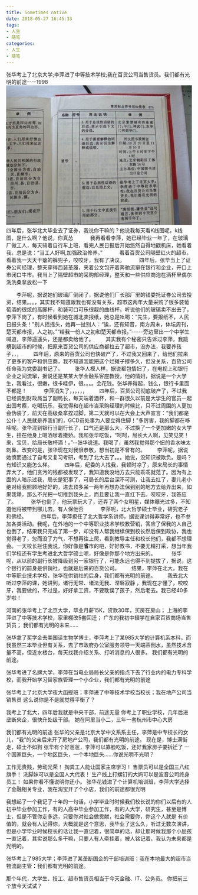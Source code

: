```yaml
---
title: Sometimes native
date: 2018-05-27 16:45:33
tags:
- 人生
- 随笔 
categories: 
- 人生
- 随笔
---
```

张华考上了北京大学;李萍进了中等技术学校;我在百货公司当售货员。我们都有光明的前途----1998
![](Sometimes-native/dict.jpg)
　　四年后，张华北大毕业去了证券，我说你干嘛的？他说我每天看K线图呢，k线图，是什么啊？他说，你真怂　
　　我再看看李萍，她已经毕业一年了，在玻璃厂做工人，每天骑着自行车上班，看完人民日报后开始悠然自得地戳机床，她看着我，总是说：“当工人好啊,加强政治修养。”　
　　看着百货公司隔壁红火的超市，看着我一天天干瘪的裤兜子，咬咬牙，我有了决议。　
　　四年后，张华当上了证券公司经理，整天穿得西装革履，夹着公文包开着奔驰流窜在银行和企业，开口上市闭口牛市。我当上了隔壁超市的采购部经理，整天和一些供应商泡在酒杯里偶尔洗洗桑拿放松一下
<!-- more -->
　　李萍呢，据说她们玻璃厂倒闭了，据说他们厂长那厂里的钱委托证券公司去投资，结果。。。，其实我不知道跟我也有没有关系，超市这两年大量采购了很多装葡萄酒的很炫的高脚杯，和装可口可乐很靓的曲线杯，听说他们的玻璃卖不出去了，李萍下岗了，有时候看到她在城北卖报纸，她总是吆喝：“先生，要报纸不，人民日报头条！"别人摇摇头，她再一扯别人：“诶，还有知音，南方周末，体坛周刊，楚天都市报，人之初。”“给我一份人之初和楚天都市报。”-----旁边窜出一个中学生喊道，李萍遥遥头，还是都卖给他了。
　　其实我有个秘密只告诉过李萍，我跳槽到超市的时候，把原来百货公司的供应商都拉去了超市，没办法，我要养孩子，，，
　　四年后，原来的百货公司也快破产了，不过我又回来了，给他们拉来了更多的客户和供应商，我不知道我能把这个烂摊子撑多久，但没关系，百货公司任命我为党委副书记了。
　　张华人模人样，据说都包情妇了，在电视上和银行企业之间流窜，据说还是某某大学金融系客座教授，他的情妇，据说是一个大学生，我看过，很嫩，很卡哇伊，很。。。。会花钱。张华养得起，钱么，银行卡里面不都是！　
　　李萍消失了，，，，，，
　　四年后，百货公司彻底破产了，不过我已经调到财政局当了副局长，每天端着酒杯，和一群很久以前是大学生的官员一起出国考察，吃喝玩乐，我觉得和在超市当采购经理的时候比，只不过周围的人更加会伪装了，前天在高级桑拿捏过脚，第二天就可以在大会上大声宣言：“我们都是公仆！人民就是养我们的，GCD员处事为人要立得住脚！"多厉害，我的脚都在哆嗦呢。张华混到银行当副行长了，口气还是那么大，不过换了一个更加嫩的女大学生，扭在他身上喝酒嗲着撒娇。我和张华吃饭，“呵呵，局长大人啊，见笑见笑！来，宝贝，给局长敬杯酒！。”--张华说道。我喝了，虽然我觉得那个妞的香水味太刺鼻。改变的是，张华现在对我很恭敬，想当初是不曾有的。
　　李萍呢，据说她愤而通过了自考又复习考研，考到了北大去了。。。她说，没知识被欺负。是吗？有知识又能怎么样。
　　四年后，纪委的人找我，我顿时凉了，原来局长的事情弄大了，他们贪污的钱都被发现了，我知道我没地方去只能乖乖就范了。因为有上面的人暗示过我，局长是犯事了，可局长的后台深不可测，让我去扛了，妻儿老小绝对给我照顾地好好的，进去顶多呆一两年再想办法保到别的地方去给弄出来，如果我犟，那么不光把一切推到我头上，而且要让我一直扛下去。咬咬牙，我答应了。　
　　张华也倒了，他玩票玩大了，还弄了两个女明星，媒体曝光过多，不知道他将被带到哪儿去，有人保他否　
　　李萍呢，北大哲学硕士毕业，研究老子和佛经。　
　　四年后，李萍担任了北大哲学系讲师，据说课讲得非常好，也不参加各类活动。我呢，在外地的一个中等职业技术学校教营销，答应了保我的人自己也倒了，结果我只完成了第一步，却没有人帮我继续保到校长然后保到政协，我也觉得老了，忽而没了力气，不想再往上爬，看到教导主任和校长他们，我都不想理会。一天校长拦住我说，你好像是**省**市的吧，好好教书，不要无精打采，想当年我们学校还有学生考进北大哲学硕士呢，好像是你那个地方出来的。　
　　 张华呢，从以前的副行长被降级到另一家银行了，可能永远也得不到提拔了，据说，这个银行的前身是供销社，也就是后来的百货公司。
　　结果，李萍在北大，我在中等职业技术学校，张华在供销社的后身，我们都有光明的前途。
　　我去北大听过李萍的课，她讲到，诸行无常、诸法无我、涅磐寂静 ，我现在才懂了，咬咬牙，我要做的，不过是，好好拿工资，不要耽误了孩子，然后老去。我已经40多岁啦！

河南的张华考上了北京大学，毕业月薪15K，贷款30年，买房在房山；
上海的李萍进了中等技术学校，家里棚改5套回迁；
广东的我初中辍学在自家百货商场当售货员；
我们都有光明的未来……

张华拿了奖学金去美国读生物学博士，李萍考上了某985大学的计算机系本科，而我虽然三本毕业但有关系，去了市政府办公室服务领导一天端茶倒水，虽然技术含量不高，但近水楼台，每天找我介绍关系、打听消息的人很多。
我们都有光明的前途。

张华考进了名牌大学，李萍在当电业局局长父亲的指点下去了行业内的电力专科学校，而我开始学习替家族管理一个小企业，我们都有光明的前途

张华考上了北京大学夜大函授班；李萍进了中等技术学校当校长；我在地产公司当销售员
这么说你是不是就觉得平衡了？

我考上了北大，四年后我就是中央干部，前途无量
你考上了职业学校，几年后进垄断央企，很快升处级干部。
她在阿里当小二，三年一套杭州市中心大房

我们都有光明的前途
张华的父亲是北京大学中文系系主任，李萍是中专校长的女儿，“我”的父亲后来开了房地产公司，我们都有光明的前途。
现在是，博士满街走，硕士不如狗
张华有个好爸爸，李萍可以靠脸吃饭，还好我家房子要拆迁了
一个国家巨头，一个地区巨头，一个本地巨头……你说光明不光明？

工作无贵贱，劳动光荣！
掏粪工人能让国家主席学习！
售票员可以是全国三八红旗手！
洗脚妹可以是全国人大代表！
生产线上打螺钉的大妈可以是波音公司终身员工！
如果你看不懂说明你还小。
张华花钱进了个计算机培训班，李萍大学选择了金融相关专业，我在淘宝开了个小店，我们的前途都很光明

我想起了一个我记了十年的一句话，小学毕业时时候我们校长说的你们以后有的人初中毕业参加工作，有的人高中毕业参加工作，有的人大学，研究生，甚至是博士，但是不管你走多远，只要你对社会做贡献，社会需要你，你这个人就是 有价值的，就会有人记得你。大概就是这个意思，我毕业了这么久，听过无数次演讲，但是小学毕业时候校长的话让我一直记着，很简单的话，却让那时候我那个小屁孩一直记着，其实说那么多干嘛，只要人有人牵挂着，被人铭记着，我认为未来都是光明的。

张华考上了985大学；李萍进了某垄断国企的干部培训班；我在本地最大的超市当物流副主管：我们都有光明的前途。

那个年代，大学生、技工、超市售货员相当于今天金融、IT、公务员。
你把前三个放今天试试？
